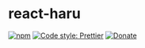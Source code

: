 # react-haru

[![npm](https://img.shields.io/npm/v/react-haru.svg)](https://www.npmjs.com/package/react-haru)
[![Code style: Prettier](https://img.shields.io/badge/code_style-prettier-ff69b4.svg)](https://github.com/prettier/prettier)
[![Donate](https://img.shields.io/badge/Donate-PayPal-green.svg)](https://paypal.me/alecdotbiz)
